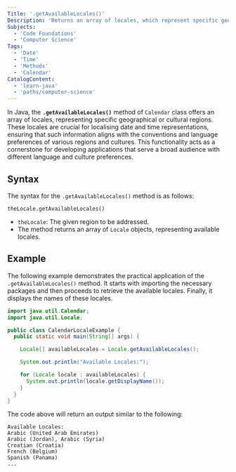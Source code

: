 ```yaml
---
Title: '.getAvailableLocales()'
Description: 'Returns an array of locales, which represent specific geographical or cultural regions.'
Subjects:
  - 'Code Foundations'
  - 'Computer Science'
Tags:
  - 'Date'
  - 'Time'
  - 'Methods'
  - 'Calendar'
CatalogContent:
  - 'learn-java'
  - 'paths/computer-science'
---
```


In Java, the **`.getAvailableLocales()`** method of `Calendar` class offers an array of locales, representing specific geographical or cultural regions. These locales are crucial for localising date and time representations, ensuring that such information aligns with the conventions and language preferences of various regions and cultures. This functionality acts as a cornerstone for developing applications that serve a broad audience with different language and culture preferences.

## Syntax

The syntax for the `.getAvailableLocales()` method is as follows:

```pseudo
theLocale.getAvailableLocales()
```

- `theLocale`: The given region to be addressed.
- The method returns an array of `Locale` objects, representing available locales.

## Example

The following example demonstrates the practical application of the `.getAvailableLocales()` method. It starts with importing the necessary packages and then proceeds to retrieve the available locales. Finally, it displays the names of these locales.

```java
import java.util.Calendar;
import java.util.Locale;

public class CalendarLocaleExample {
  public static void main(String[] args) {

    Locale[] availableLocales = Locale.getAvailableLocales();

    System.out.println("Available Locales:");

    for (Locale locale : availableLocales) {
      System.out.println(locale.getDisplayName());
    }
  }
}
```

The code above will return an output similar to the following:

```shell
Available Locales:
Arabic (United Arab Emirates)
Arabic (Jordan), Arabic (Syria)
Croatian (Croatia)
French (Belgium)
Spanish (Panama)
...
```
